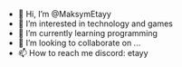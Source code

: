 - 👋 Hi, I’m @MaksymEtayy
- 👀 I’m interested in technology and games
- 🌱 I’m currently learning programming
- 💞️ I’m looking to collaborate on ...
- 📫 How to reach me discord: etayy

<!---
MaksymEtayy/MaksymEtayy is a ✨ special ✨ repository because its `README.md` (this file) appears on your GitHub profile.
You can click the Preview link to take a look at your changes.
--->
